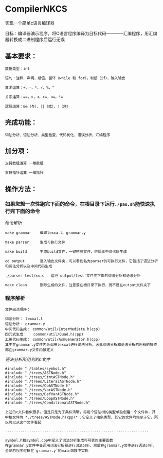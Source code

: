 # CompilerNKCS
实现一个简单c语言编译器

目标：编译器演示程序，将C语言程序编译为目标代码————汇编程序，用汇编器转换成二进制程序后运行无误

## 基本要求：

    数据类型：int
    
    语句：注释，声明，赋值，循环（while 和 for），判断（if），输入输出 
    
    算术运算：+，-，*，/，%，^ 
    
    关系运算：==，>，<，>=，<=，!=
    
    逻辑运算：&&（与），||（或），!（非）
    

## 完成功能：
    
    词法分析、语法分析、类型检查、代码优化、错误分析、汇编程序

## 加分项：

    支持数组运算 一维数组
    
    支持指针运算 一维指针

## 操作方法：

### 如果您想一次性跑完下面的命令，在根目录下运行`./pao.sh`能快速执行完下面的命令

命令解析  

    make grammar    编译lexxa.l、grammar.y
    
    make parser     生成可执行文件

    make build      生成build文件，一键拷贝文件，供后续中间代码生成
    
    cd output       进入输出文件夹，可以看到名为parser的可执行文件，它包括了语法分析和词法分析以及中间代码生成

    ./parser test/xx.c   运行`output/test`文件夹下面的词法分析和语法分析
    
    make clean      删除生成的文件，注意要在根目录下执行，而不是在output文件夹下

### 程序解析

    文件阅读顺序：
    
    词法分析： lexxal.l
    语法分析： grammar.y
    中间代码生成： common/util/InterMediate.h(cpp)
    四元式生成：   common/util/Quad.h(cpp)
    汇编代码生成： common/util/AsmGenerator.h(cpp)
    其中在grammar.y文件内会调用lexxal进行词法分析，因此词法分析和语法分析的所有的操作都在grammar.y文件内被定义
    
*语法分析所用到的c文件*
``` 
#include "./tables/symbol.h"
#include "./trees/ASTNode.h"
#include "./trees/StmtASTNode.h"
#include "./trees/LiteralASTNode.h"
#include "./trees/OpASTNode.h"
#include "./trees/VarASTNode.h"
#include "./trees/DefVarASTNode.h"
#include "./trees/LoopASTNode.h"
#include "./trees/ConditionalASTNode.h"
```
    
```
上述的c文件看似很多，但是只是为了条件清晰，将每个语法树的类型单独创建一个文件体，其中根文件为 *./trees/ASTNode.h(cpp)* ,它定义了抽象类型，其它的文件均继承于它，所以可以从这个文件看起
```
`..................................................................`


    symbol.h和symbol.cpp中定义了词法分析生成符号表的主要函数
    在grammar.y文件中会调用词法分析器进行词法分析，然后在grammar.y文件进行语法分析,全部的程序逻辑在`grammar.y`的main函数中实现


